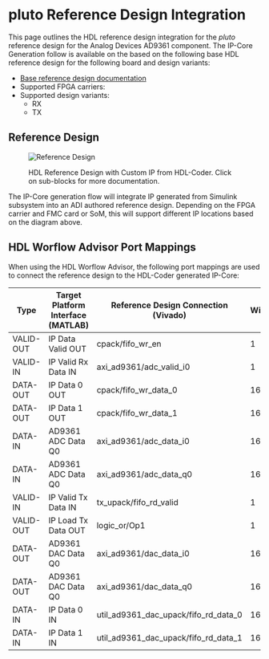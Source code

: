 

# pluto Reference Design Integration

This page outlines the HDL reference design integration for the *pluto* reference design for the Analog Devices
AD9361 component. The IP-Core Generation follow is available on the based on the following base HDL reference design for the following board and design variants: 

- [Base reference design documentation](https://wiki.analog.com/resources/eval/user-guides/ad-fmcomms2-ebz/reference_hdl)
- Supported FPGA carriers:
- Supported design variants:
    - RX
    - TX

## Reference Design

<figure markdown>
  
  ![Reference Design](../assets/rd_ad9361_custom.svg)
  
  <figcaption>HDL Reference Design with Custom IP from HDL-Coder. Click on sub-blocks for more documentation.</figcaption>
</figure>
The IP-Core generation flow will integrate IP generated from Simulink subsystem into an ADI authored reference design. Depending on the FPGA carrier and FMC card or SoM, this will support different IP locations based on the diagram above.

## HDL Worflow Advisor Port Mappings

When using the HDL Worflow Advisor, the following port mappings are used to connect the reference design to the HDL-Coder generated IP-Core:

| Type | Target Platform Interface (MATLAB) | Reference Design Connection (Vivado) | Width | Reference Design Variant |
| ---- | ------------------------ | --------------------------- | ----- | ----------- |
| VALID-OUT | IP Data Valid OUT | cpack/fifo_wr_en | 1 | RX |
| VALID-IN | IP Valid Rx Data IN | axi_ad9361/adc_valid_i0 | 1 | RX |
| DATA-OUT | IP Data 0 OUT | cpack/fifo_wr_data_0 | 16 | RX |
| DATA-OUT | IP Data 1 OUT | cpack/fifo_wr_data_1 | 16 | RX |
| DATA-IN | AD9361 ADC Data Q0 | axi_ad9361/adc_data_i0 | 16 | RX |
| DATA-IN | AD9361 ADC Data Q0 | axi_ad9361/adc_data_q0 | 16 | RX |
| VALID-IN | IP Valid Tx Data IN | tx_upack/fifo_rd_valid | 1 | TX |
| VALID-OUT | IP Load Tx Data OUT | logic_or/Op1 | 1 | TX |
| DATA-OUT | AD9361 DAC Data Q0 | axi_ad9361/dac_data_i0 | 16 | TX |
| DATA-OUT | AD9361 DAC Data Q0 | axi_ad9361/dac_data_q0 | 16 | TX |
| DATA-IN | IP Data 0 IN | util_ad9361_dac_upack/fifo_rd_data_0 | 16 | TX |
| DATA-IN | IP Data 1 IN | util_ad9361_dac_upack/fifo_rd_data_1 | 16 | TX |

